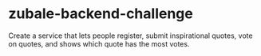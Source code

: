 # zubale-backend-challenge
Create a service that lets people register, submit inspirational quotes, vote on quotes, and shows which quote has the most votes.
